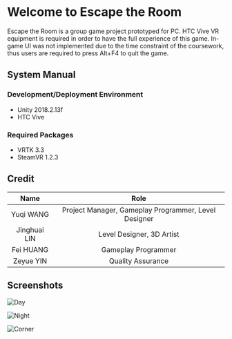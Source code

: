 # Welcome to Escape the Room
Escape the Room is a group game project prototyped for PC. HTC Vive VR equipment is required in order to have the full experience of this game. In-game UI was not implemented due to the time constraint of the coursework, thus users are required to press Alt+F4 to quit the game.

## System Manual
### Development/Deployment Environment
- Unity 2018.2.13f
- HTC Vive

### Required Packages
- VRTK 3.3
- SteamVR 1.2.3

## Credit
|Name|Role|
|:-:|:-:|
|Yuqi WANG|Project Manager, Gameplay Programmer, Level Designer|
|Jinghuai LIN|Level Designer, 3D Artist|
|Fei HUANG|Gameplay Programmer|
|Zeyue YIN|Quality Assurance|

## Screenshots
![Day](https://github.com/yuqiw18/UCL-Escape-The-Room/blob/master/Screenshots/Day.png)

![Night](https://github.com/yuqiw18/UCL-Escape-The-Room/blob/master/Screenshots/Night.png)

![Corner](https://github.com/yuqiw18/UCL-Escape-The-Room/blob/master/Screenshots/Corner.png)
